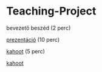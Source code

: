 # Teaching-Project

bevezető beszéd (2 perc)

[prezentáció](https://gamma.app/docs/Software-Testing-Debugging-kair2621to3vnrv) (10 perc)

[kahoot](https://kahoot.it) (5 perc)

[kahoot](https://create.kahoot.it/details/d6b35c69-9227-4ced-875b-8729ca524c46)
